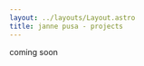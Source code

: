 ```yaml
---
layout: ../layouts/Layout.astro
title: janne pusa - projects
---
```


coming soon

<!-- make title with h2  -->

<!-- ## exhibited -->

<!-- make a list of links, remove dots but indent slightly. some examples of doing this
here https://www.youtube.com/watch?v=oG6XPy1t1KA&themeRefresh=1 -->

<!-- - business time -->
<!-- an ode to the small capitalist that lives in all of us -->
<!-- - arendt .. huygens -->
<!-- an exploration of two important figures through music -->

<!-- ## experiments -->

<!-- - this site -->
<!-- - image generation -->
<!-- - deepfakes -->

